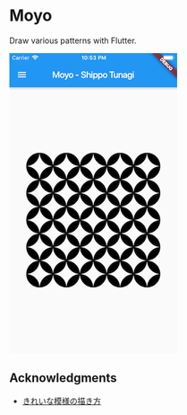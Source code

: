 # Moyo

Draw various patterns with Flutter.

![](example.png)

## Acknowledgments

- [きれいな模様の描き方](http://www.seibundo-shinkosha.net/products/detail.php?product_id=2149) 
